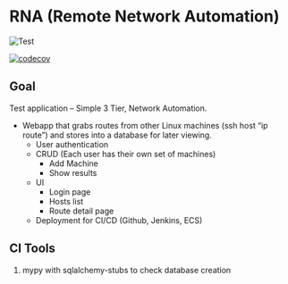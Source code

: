 # RNA (Remote Network Automation)

![Test](https://github.com/will7200/RNA/workflows/Test/badge.svg)

[![codecov](https://codecov.io/gh/will7200/RNA/branch/main/graph/badge.svg?token=NE0A9AXBRS)](https://codecov.io/gh/will7200/RNA)

## Goal

Test application – Simple 3 Tier, Network Automation.

+ Webapp that grabs routes from other Linux machines (ssh host “ip route”) and stores into a database for later viewing.
    + User authentication
    + CRUD (Each user has their own set of machines)
        + Add Machine
        + Show results
    + UI
        + Login page
        + Hosts list
        + Route detail page
    + Deployment for CI/CD (Github, Jenkins, ECS)

## CI Tools

1. mypy with sqlalchemy-stubs to check database creation
